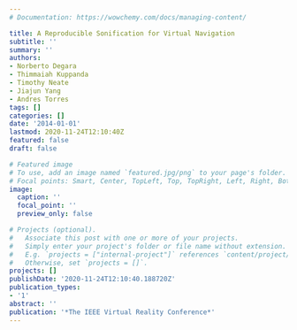 ```yaml
---
# Documentation: https://wowchemy.com/docs/managing-content/

title: A Reproducible Sonification for Virtual Navigation
subtitle: ''
summary: ''
authors:
- Norberto Degara
- Thimmaiah Kuppanda
- Timothy Neate
- Jiajun Yang
- Andres Torres
tags: []
categories: []
date: '2014-01-01'
lastmod: 2020-11-24T12:10:40Z
featured: false
draft: false

# Featured image
# To use, add an image named `featured.jpg/png` to your page's folder.
# Focal points: Smart, Center, TopLeft, Top, TopRight, Left, Right, BottomLeft, Bottom, BottomRight.
image:
  caption: ''
  focal_point: ''
  preview_only: false

# Projects (optional).
#   Associate this post with one or more of your projects.
#   Simply enter your project's folder or file name without extension.
#   E.g. `projects = ["internal-project"]` references `content/project/deep-learning/index.md`.
#   Otherwise, set `projects = []`.
projects: []
publishDate: '2020-11-24T12:10:40.188720Z'
publication_types:
- '1'
abstract: ''
publication: '*The IEEE Virtual Reality Conference*'
---
```

